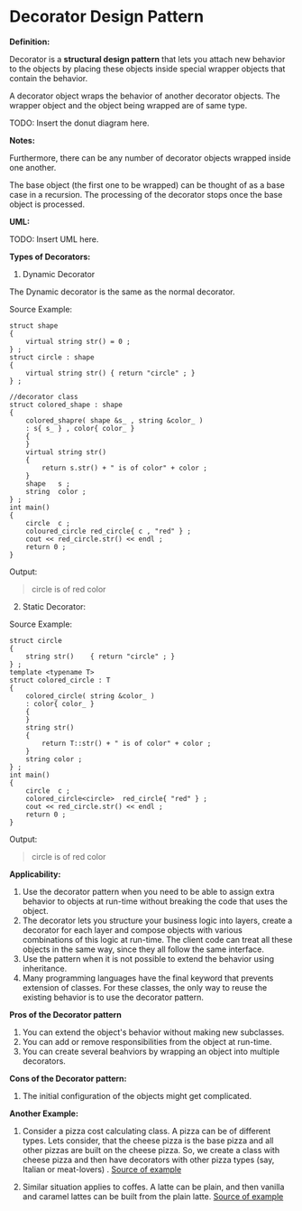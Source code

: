 
# Decorator Design Pattern

**Definition:**

Decorator is a **structural design pattern** that lets you attach new behavior
to the objects by placing these objects inside special wrapper objects that 
contain the behavior.

A decorator object wraps the behavior of another decorator objects.
The wrapper object and the object being wrapped are of same type.

TODO: Insert the donut diagram here.

**Notes:**

Furthermore, there can be any number of decorator objects wrapped inside one another.

The base object (the first one to be wrapped) can be thought of as a base
case in a recursion. The processing of the decorator stops once the base object is processed.

**UML:** 

TODO: Insert UML here.

**Types of Decorators:**
1. Dynamic Decorator

The Dynamic decorator is the same as the normal decorator.

Source Example:
 
```
struct shape
{
    virtual string str() = 0 ;
} ;
struct circle : shape
{
    virtual string str() { return "circle" ; }
} ;

//decorator class
struct colored_shape : shape
{
    colored_shapre( shape &s_ , string &color_ )
    : s{ s_ } , color{ color_ }
    {
    }
    virtual string str()
    {
        return s.str() + " is of color" + color ;
    }
    shape   s ;
    string  color ;
} ;
int main()
{
    circle  c ;
    coloured_circle red_circle{ c , "red" } ;
    cout << red_circle.str() << endl ;
    return 0 ;
}
```
Output:
> circle is of red color

2. Static Decorator:

Source Example:
```
struct circle
{
    string str()    { return "circle" ; }
} ;
template <typename T>
struct colored_circle : T
{
    colored_circle( string &color_ )
    : color{ color_ }
    {
    }
    string str()
    {
        return T::str() + " is of color" + color ;
    }
    string color ;
} ;
int main()
{
    circle  c ;
    colored_circle<circle>  red_circle{ "red" } ;
    cout << red_circle.str() << endl ;
    return 0 ;
}
```
Output:
> circle is of red color

**Applicability:**

1. Use the decorator pattern when you need to be able to assign extra behavior
to objects at run-time without breaking the code that uses the object.
2. The decorator lets you structure your business logic into layers, create 
a decorator for each layer and compose objects with various combinations
of this logic at run-time. The client code can treat all these objects
in the same way, since they all follow the same interface.
3. Use the pattern when it is not possible to extend the behavior using inheritance.
4. Many programming languages have the final keyword that prevents extension of
classes. For these classes, the only way to reuse the existing behavior
is to use the decorator pattern.

**Pros of the Decorator pattern**

1. You can extend the object's behavior without making new subclasses.
2. You can add or remove responsibilities from the object at run-time.
3. You can create several beahviors by wrapping an object into multiple decorators.

**Cons of the Decorator pattern:**

1. The initial configuration of the objects might get complicated.

**Another Example:**

1. Consider a pizza cost calculating class. A pizza can be of different types.
Lets consider, that the cheese pizza is the base pizza and all other pizzas
are built on the cheese pizza. So, we create a class with cheese pizza
and then have decorators with other pizza types (say, Italian or meat-lovers) .
[Source of example](https://www.youtube.com/watch?v=j40kRwSm4VE)

2. Similar situation applies to coffes. A latte can be plain, and then
vanilla and caramel lattes can be built from the plain latte.
[Source of example](https://www.youtube.com/watch?v=GCraGHx6gso)





